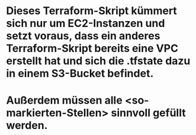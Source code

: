 # Dieses Terraform-Skript kümmert sich nur um EC2-Instanzen und setzt voraus, dass ein anderes Terraform-Skript bereits eine VPC erstellt hat und sich die .tfstate dazu in einem S3-Bucket befindet.

# Außerdem müssen alle \<so-markierten-Stellen\> sinnvoll gefüllt werden.